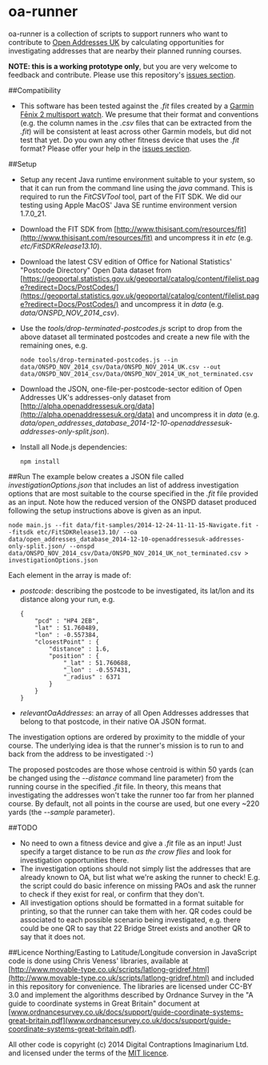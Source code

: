 oa-runner
=========

oa-runner is a collection of scripts to support runners who want to contribute to [Open Addresses UK](http://openaddressesuk.org) by calculating opportunities for investigating addresses that are nearby their planned running courses.

**NOTE: this is a working prototype only**, but you are very welcome to feedback and contribute. Please use this repository's [issues section](https://github.com/Digital-Contraptions-Imaginarium/oa-runner/issues).

##Compatibility
- This software has been tested against the *.fit* files created by a [Garmin Fēnix 2 multisport watch](https://buy.garmin.com/en-GB/GB/watches-wearable-technology/wearables/fenix-2/prod159116.html). We presume that their format and conventions (e.g. the column names in the *.csv* files that can be extracted from the *.fit*) will be consistent at least across other Garmin models, but did not test that yet. Do you own any other fitness device that uses the *.fit* format? Please offer your help in the [issues section](https://github.com/Digital-Contraptions-Imaginarium/oa-runner/issues).

##Setup
- Setup any recent Java runtime environment suitable to your system, so that it can run from the command line using the *java* command. This is required to run the *FitCSVTool* tool, part of the FIT SDK. We did our testing using Apple MacOS' Java SE runtime environment version 1.7.0_21.
- Download the FIT SDK from [http://www.thisisant.com/resources/fit](http://www.thisisant.com/resources/fit) and uncompress it in *etc* (e.g. *etc/FitSDKRelease13.10*).
- Download the latest CSV edition of Office for National Statistics' "Postcode Directory" Open Data dataset from [https://geoportal.statistics.gov.uk/geoportal/catalog/content/filelist.page?redirect=Docs/PostCodes/](https://geoportal.statistics.gov.uk/geoportal/catalog/content/filelist.page?redirect=Docs/PostCodes/) and uncompress it in *data* (e.g. *data/ONSPD_NOV_2014_csv*).
- Use the *tools/drop-terminated-postcodes.js* script to drop from the above dataset all terminated postcodes and create a new file with the remaining ones, e.g.

	```
	node tools/drop-terminated-postcodes.js --in data/ONSPD_NOV_2014_csv/Data/ONSPD_NOV_2014_UK.csv --out data/ONSPD_NOV_2014_csv/Data/ONSPD_NOV_2014_UK_not_terminated.csv 
	```

- Download the JSON, one-file-per-postcode-sector edition of Open Addresses UK's addresses-only dataset from [http://alpha.openaddressesuk.org/data](http://alpha.openaddressesuk.org/data) and uncompress it in *data* (e.g. *data/open_addresses_database_2014-12-10-openaddressesuk-addresses-only-split.json*).
- Install all Node.js dependencies:

	```
	npm install 
	```

##Run
The example below creates a JSON file called *investigationOptions.json* that includes an list of address investigation options that are most suitable to the course specified in the *.fit* file provided as an input. Note how the reduced version of the ONSPD dataset produced following the setup instructions above is given as an input. 

```
node main.js --fit data/fit-samples/2014-12-24-11-11-15-Navigate.fit --fitsdk etc/FitSDKRelease13.10/ --oa data/open_addresses_database_2014-12-10-openaddressesuk-addresses-only-split.json/ --onspd data/ONSPD_NOV_2014_csv/Data/ONSPD_NOV_2014_UK_not_terminated.csv > investigationOptions.json 
```

Each element in the array is made of:

- *postcode*: describing the postcode to be investigated, its lat/lon and its distance along your run, e.g.

	```
	{
		"pcd" : "HP4 2EB",
		"lat" : 51.760489,
		"lon" : -0.557384,
		"closestPoint" : {
			"distance" : 1.6,
			"position" : {
				"_lat" : 51.760688,
				"_lon" : -0.557431,
				"_radius" : 6371
			}
		}
	}
	```

- *relevantOaAddresses*: an array of all Open Addresses addresses that belong to that postcode, in their native OA JSON format.

The investigation options are ordered by proximity to the middle of your course. The underlying idea is that the runner's mission is to run to and back from the address to be investigated :-) 

The proposed postcodes are those whose centroid is within 50 yards (can be changed using the *--distance* command line parameter) from the running course in the specified *.fit* file. In theory, this means that investigating the addresses won't take the runner too far from her planned course. By default, not all points in the course are used, but one every ~220 yards (the *--sample* parameter). 

##TODO
- No need to own a fitness device and give a *.fit* file as an input! Just specify a target distance to be run *as the crow flies* and look for investigation opportunities there.
- The investigation options should not simply list the addresses that are already known to OA, but list what we're asking the runner to check! E.g. the script could do basic inference on missing PAOs and ask the runner to check if they exist for real, or confirm that they don't.
- All investigation options should be formatted in a format suitable for printing, so that the runner can take them with her. QR codes could be associated to each possible scenario being investigated, e.g. there could be one QR to say that 22 Bridge Street exists and another QR to say that it does not.

##Licence
Northing/Easting to Latitude/Longitude conversion in JavaScript code is done using Chris Veness' libraries, available at [http://www.movable-type.co.uk/scripts/latlong-gridref.html](http://www.movable-type.co.uk/scripts/latlong-gridref.html) and included in this repository for convenience. The libraries are licensed under CC-BY 3.0 and implement the algorithms described by Ordnance Survey in the "A guide to coordinate systems in Great Britain" document at [www.ordnancesurvey.co.uk/docs/support/guide-coordinate-systems-great-britain.pdf](www.ordnancesurvey.co.uk/docs/support/guide-coordinate-systems-great-britain.pdf).

All other code is copyright (c) 2014 Digital Contraptions Imaginarium Ltd. and licensed under the terms of the [MIT licence](LICENCE.md).

